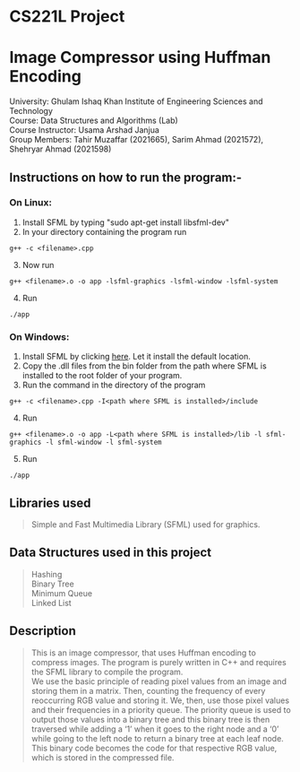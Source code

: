 # CS221L Project
# Image Compressor using Huffman Encoding
University: Ghulam Ishaq Khan Institute of Engineering Sciences and Technology\
Course: Data Structures and Algorithms (Lab)\
Course Instructor: Usama Arshad Janjua\
Group Members: Tahir Muzaffar (2021665), Sarim Ahmad (2021572), Shehryar Ahmad (2021598)

## Instructions on how to run the program:-
### On Linux:
1. Install SFML by typing "sudo apt-get install libsfml-dev"
2. In your directory containing the program run
```
g++ -c <filename>.cpp
```
3. Now run
```
g++ <filename>.o -o app -lsfml-graphics -lsfml-window -lsfml-system
```
4. Run
```
./app
```

### On Windows:
1. Install SFML by clicking [here](https://www.sfml-dev.org/download/sfml/2.5.1/). Let it install the default location.
2. Copy the .dll files from the bin folder from the path where SFML is installed to the root folder of your program.
3. Run the command in the directory of the program
```
g++ -c <filename>.cpp -I<path where SFML is installed>/include
```
4. Run
```
g++ <filename>.o -o app -L<path where SFML is installed>/lib -l sfml-graphics -l sfml-window -l sfml-system
```
5. Run
```
./app
```

## Libraries used
>Simple and Fast Multimedia Library (SFML) used for graphics.

## Data Structures used in this project

>Hashing\
Binary Tree\
Minimum Queue\
Linked List

## Description
>This is an image compressor, that uses Huffman encoding to compress images. The program is purely written in C++ and requires the SFML library to compile the program.\
We use the basic principle of reading pixel values from an image and storing them in a matrix. Then, counting the frequency of every reoccurring RGB value and storing it. We, then, use those pixel values and their frequencies in a priority queue. The priority queue is used to output those values into a binary tree and this binary tree is then traversed while adding a ‘1’ when it goes to the right node and a ‘0’ while going to the left node to return a binary tree at each leaf node.\
This binary code becomes the code for that respective RGB value, which is stored in the compressed file.
